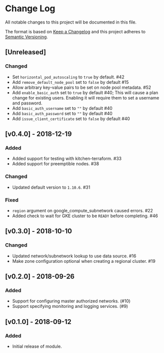 # Change Log

All notable changes to this project will be documented in this file.

The format is based on [Keep a Changelog](http://keepachangelog.com/) and this
project adheres to [Semantic Versioning](http://semver.org/).

## [Unreleased]
### Changed
* Set `horizontal_pod_autoscaling` to `true` by default. #42
* Add `remove_default_node_pool` set to `false` by default #15
* Allow arbitrary key-value pairs to be set on node pool metadata. #52
* Add `enable_basic_auth` set to `true` by default #40; This will cause a plan change for existing users. Enabling it will require them to set a username and password.
* Add `basic_auth_username` set to `""` by default #40
* Add `basic_auth_password` set to `""` by default #40
* Add `issue_client_certificate` set to `false` by default #40

## [v0.4.0] - 2018-12-19
### Added
* Added support for testing with kitchen-terraform. #33
* Added support for preemptible nodes. #38

### Changed
* Updated default version to `1.10.6`. #31

### Fixed
* `region` argument on google_compute_subnetwork caused errors. #22
* Added check to wait for GKE cluster to be `READY` before completing. #46

## [v0.3.0] - 2018-10-10
### Changed
* Updated network/subnetwork lookup to use data source. #16
* Make zone configuration optional when creating a regional cluster. #19

## [v0.2.0] - 2018-09-26

### Added

* Support for configuring master authorized networks. (#10)
* Support specifying monitoring and logging services. (#9)

## [v0.1.0] - 2018-09-12

### Added

* Initial release of module.
